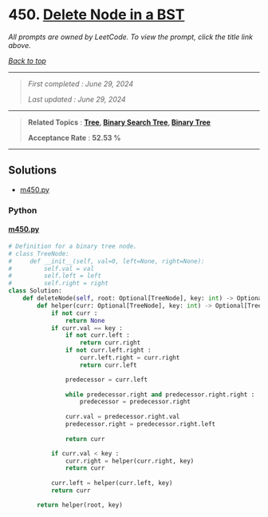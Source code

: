 # 450. [Delete Node in a BST](<https://leetcode.com/problems/delete-node-in-a-bst>)

*All prompts are owned by LeetCode. To view the prompt, click the title link above.*

*[Back to top](<../README.md>)*

------

> *First completed : June 29, 2024*
>
> *Last updated : June 29, 2024*

------

> **Related Topics** : **[Tree](<by_topic/Tree.md>), [Binary Search Tree](<by_topic/Binary Search Tree.md>), [Binary Tree](<by_topic/Binary Tree.md>)**
>
> **Acceptance Rate** : **52.53 %**

------

## Solutions

- [m450.py](<../my-submissions/m450.py>)
### Python
#### [m450.py](<../my-submissions/m450.py>)
```Python
# Definition for a binary tree node.
# class TreeNode:
#     def __init__(self, val=0, left=None, right=None):
#         self.val = val
#         self.left = left
#         self.right = right
class Solution:
    def deleteNode(self, root: Optional[TreeNode], key: int) -> Optional[TreeNode]:
        def helper(curr: Optional[TreeNode], key: int) -> Optional[TreeNode] :
            if not curr :
                return None
            if curr.val == key :
                if not curr.left :
                    return curr.right
                if not curr.left.right :
                    curr.left.right = curr.right
                    return curr.left

                predecessor = curr.left
                
                while predecessor.right and predecessor.right.right :
                    predecessor = predecessor.right
                
                curr.val = predecessor.right.val
                predecessor.right = predecessor.right.left
                
                return curr

            if curr.val < key :
                curr.right = helper(curr.right, key)
                return curr
            
            curr.left = helper(curr.left, key)
            return curr

        return helper(root, key)

```

